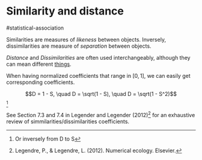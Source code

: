 # Similarity and distance

#statistical-association

Similarities are measures of *likeness* between objects. 
Inversely, dissimilarities are measure of *separation* between objects.

*Distance* and *Dissimilarities* are often used interchangeably,
although they can mean different [things](../4).

When having normalized coefficients that range in $[0, 1]$, we can
easily get corresponding coefficients.

$$D = 1 - S, \quad D = \sqrt(1 - S), \quad D = \sqrt(1 - S^2)$$[^Equation]

See Section 7.3 and 7.4 in Legender and Legender (2012)[^Legendre] for an
exhaustive review of simmilarities/dissimilarities coefficients.

[^Legendre]: Legendre, P., & Legendre, L. (2012). Numerical ecology. Elsevier. 


[^Equation]: Or inversely from D to S

